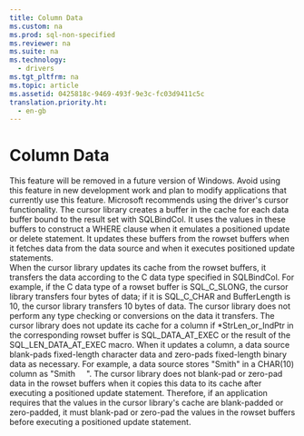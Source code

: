 ```yaml
---
title: Column Data
ms.custom: na
ms.prod: sql-non-specified
ms.reviewer: na
ms.suite: na
ms.technology: 
  - drivers
ms.tgt_pltfrm: na
ms.topic: article
ms.assetid: 0425818c-9469-493f-9e3c-fc03d9411c5c
translation.priority.ht: 
  - en-gb
---
```

# Column Data
<?xml version="1.0" encoding="utf-8"?>
<developerReferenceWithoutSyntaxDocument xmlns="http://ddue.schemas.microsoft.com/authoring/2003/5" xmlns:xlink="http://www.w3.org/1999/xlink" xmlns:xsi="http://www.w3.org/2001/XMLSchema-instance" xsi:schemaLocation="http://ddue.schemas.microsoft.com/authoring/2003/5 http://dduestorage.blob.core.windows.net/ddueschema/developer.xsd">
  <introduction>
    <alert class="important">
      <para>This feature will be removed in a future version of Windows. Avoid using this feature in new development work and plan to modify applications that currently use this feature. Microsoft recommends using the driver's cursor functionality.</para>
    </alert>
    <para>The cursor library creates a buffer in the cache for each data buffer bound to the result set with <legacyBold>SQLBindCol</legacyBold>. It uses the values in these buffers to construct a <legacyBold>WHERE</legacyBold> clause when it emulates a positioned update or delete statement. It updates these buffers from the rowset buffers when it fetches data from the data source and when it executes positioned update statements.</para>
  </introduction>
  <section>
    <content>
      <para>When the cursor library updates its cache from the rowset buffers, it transfers the data according to the C data type specified in <legacyBold>SQLBindCol</legacyBold>. For example, if the C data type of a rowset buffer is SQL_C_SLONG, the cursor library transfers four bytes of data; if it is SQL_C_CHAR and <legacyItalic>BufferLength</legacyItalic> is 10, the cursor library transfers 10 bytes of data. The cursor library does not perform any type checking or conversions on the data it transfers.</para>
      <alert class="note">
        <para>The cursor library does not update its cache for a column if *<legacyItalic>StrLen_or_IndPtr</legacyItalic> in the corresponding rowset buffer is SQL_DATA_AT_EXEC or the result of the SQL_LEN_DATA_AT_EXEC macro.</para>
      </alert>
      <para>When it updates a column, a data source blank-pads fixed-length character data and zero-pads fixed-length binary data as necessary. For example, a data source stores "Smith" in a CHAR(10) column as "Smith     ". The cursor library does not blank-pad or zero-pad data in the rowset buffers when it copies this data to its cache after executing a positioned update statement. Therefore, if an application requires that the values in the cursor library's cache are blank-padded or zero-padded, it must blank-pad or zero-pad the values in the rowset buffers before executing a positioned update statement.</para>
    </content>
  </section>
  <relatedTopics />
</developerReferenceWithoutSyntaxDocument>
